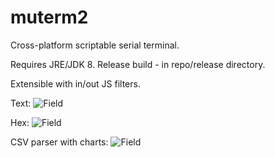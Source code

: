 muterm2
=======

Cross-platform scriptable serial terminal.

Requires JRE/JDK 8. Release build - in repo/release directory.

Extensible with in/out JS filters.

Text:
![Field](https://raw.githubusercontent.com/edartuz/muterm2/master/repo/doc/pics/csv-text.png)

Hex:
![Field](https://raw.githubusercontent.com/edartuz/muterm2/master/repo/doc/pics/csv-hex.png)

CSV parser with charts:
![Field](https://raw.githubusercontent.com/edartuz/muterm2/master/repo/doc/pics/csv-chart.png)

